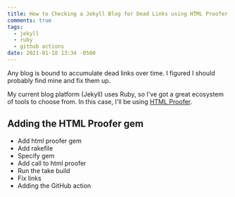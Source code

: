 ```yaml
---
title: How to Checking a Jekyll Blog for Dead Links using HTML Proofer
comments: true
tags:
  - jekyll
  - ruby
  - github actions
date: 2021-01-18 13:34 -0500
---
```

Any blog is bound to accumulate dead links over time. I figured I should probably find mine and fix them up.

My current blog platform (Jekyll) uses Ruby, so I've got a great ecosystem of tools to choose from. In this case, I'll be using [HTML Proofer](https://github.com/gjtorikian/html-proofer).

## Adding the HTML Proofer gem



* Add html proofer gem
* Add rakefile
* Specify gem
* Add call to html proofer
* Run the take build
* Fix links
* Adding the GitHub action